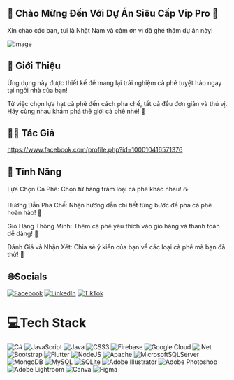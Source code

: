 ## 🎉 Chào Mừng Đến Với Dự Án Siêu Cấp Vip Pro 🎉

Xin chào các bạn, tui là Nhật Nam và cảm ơn vì đã ghé thăm dự án này! 


![image](https://github.com/user-attachments/assets/06251298-a5d6-4479-9b49-e29e76904bcc)


## 🚀 Giới Thiệu

  Ứng dụng này được thiết kế để mang lại trải nghiệm cà phê tuyệt hảo ngay tại ngôi nhà của bạn!
  
  Từ việc chọn lựa hạt cà phê đến cách pha chế, tất cả đều đơn giản và thú vị. Hãy cùng nhau khám phá thế giới cà phê nhé! 🎉


## 👨‍💻 Tác Giả

https://www.facebook.com/profile.php?id=100010416571376


## 🎈 Tính Năng

Lựa Chọn Cà Phê: Chọn từ hàng trăm loại cà phê khác nhau! ☕

Hướng Dẫn Pha Chế: Nhận hướng dẫn chi tiết từng bước để pha cà phê hoàn hảo! 📖

Giỏ Hàng Thông Minh: Thêm cà phê yêu thích vào giỏ hàng và thanh toán dễ dàng! 🛒

Đánh Giá và Nhận Xét: Chia sẻ ý kiến của bạn về các loại cà phê mà bạn đã thử! 🌟


## 🌐Socials
[![Facebook](https://img.shields.io/badge/Facebook-%231877F2.svg?logo=Facebook&logoColor=white)](https://facebook.com/https://www.facebook.com/profile.php?id=100010416571376) [![LinkedIn](https://img.shields.io/badge/LinkedIn-%230077B5.svg?logo=linkedin&logoColor=white)](https://linkedin.com/in/https://www.instagram.com/_nhutnam2004/) [![TikTok](https://img.shields.io/badge/TikTok-%23000000.svg?logo=TikTok&logoColor=white)](https://tiktok.com/@https://www.tiktok.com/@_beothichtaptav) 

# 💻Tech Stack
![C#](https://img.shields.io/badge/c%23-%23239120.svg?style=for-the-badge&logo=c-sharp&logoColor=white) ![JavaScript](https://img.shields.io/badge/javascript-%23323330.svg?style=for-the-badge&logo=javascript&logoColor=%23F7DF1E) ![Java](https://img.shields.io/badge/java-%23ED8B00.svg?style=for-the-badge&logo=java&logoColor=white) ![CSS3](https://img.shields.io/badge/css3-%231572B6.svg?style=for-the-badge&logo=css3&logoColor=white) ![Firebase](https://img.shields.io/badge/firebase-%23039BE5.svg?style=for-the-badge&logo=firebase) ![Google Cloud](https://img.shields.io/badge/Google%20Cloud-%234285F4.svg?style=for-the-badge&logo=google-cloud&logoColor=white) ![.Net](https://img.shields.io/badge/.NET-5C2D91?style=for-the-badge&logo=.net&logoColor=white) ![Bootstrap](https://img.shields.io/badge/bootstrap-%23563D7C.svg?style=for-the-badge&logo=bootstrap&logoColor=white) ![Flutter](https://img.shields.io/badge/Flutter-%2302569B.svg?style=for-the-badge&logo=Flutter&logoColor=white) ![NodeJS](https://img.shields.io/badge/node.js-6DA55F?style=for-the-badge&logo=node.js&logoColor=white) ![Apache](https://img.shields.io/badge/apache-%23D42029.svg?style=for-the-badge&logo=apache&logoColor=white) ![MicrosoftSQLServer](https://img.shields.io/badge/Microsoft%20SQL%20Sever-CC2927?style=for-the-badge&logo=microsoft%20sql%20server&logoColor=white) ![MongoDB](https://img.shields.io/badge/MongoDB-%234ea94b.svg?style=for-the-badge&logo=mongodb&logoColor=white) ![MySQL](https://img.shields.io/badge/mysql-%2300f.svg?style=for-the-badge&logo=mysql&logoColor=white) ![SQLite](https://img.shields.io/badge/sqlite-%2307405e.svg?style=for-the-badge&logo=sqlite&logoColor=white) ![Adobe Illustrator](https://img.shields.io/badge/adobeillustrator-%23FF9A00.svg?style=for-the-badge&logo=adobeillustrator&logoColor=white) ![Adobe Photoshop](https://img.shields.io/badge/adobephotoshop-%2331A8FF.svg?style=for-the-badge&logo=adobephotoshop&logoColor=white) ![Adobe Lightroom](https://img.shields.io/badge/Adobe%20Lightroom-31A8FF.svg?style=for-the-badge&logo=Adobe%20Lightroom&logoColor=white) ![Canva](https://img.shields.io/badge/Canva-%2300C4CC.svg?style=for-the-badge&logo=Canva&logoColor=white) 	![Figma](https://img.shields.io/badge/figma-%23F24E1E.svg?style=for-the-badge&logo=figma&logoColor=white)

<!---
nhatnam2011/nhatnam2011 is a ✨ special ✨ repository because its `README.md` (this file) appears on your GitHub profile.
You can click the Preview link to take a look at your changes.
--->
